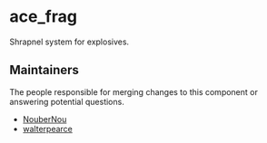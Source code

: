 ace_frag
========

Shrapnel system for explosives.


## Maintainers

The people responsible for merging changes to this component or answering potential questions.

- [NouberNou](https://github.com/NouberNou)
- [walterpearce](https://github.com/walterpearce)
